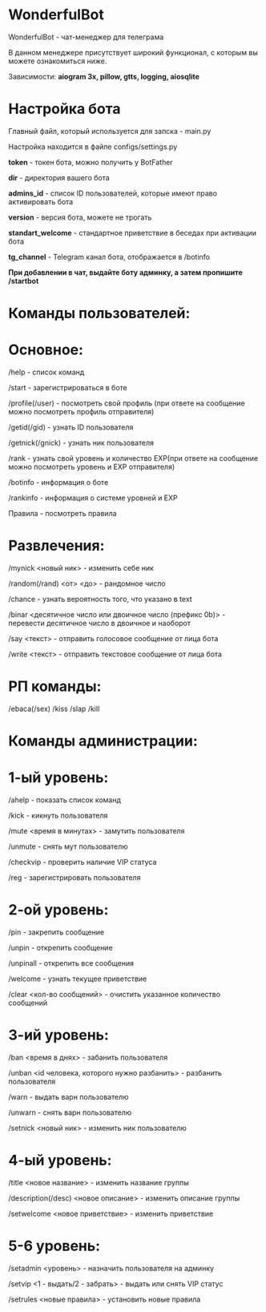# WonderfulBot
WonderfulBot - чат-менеджер для телеграма

В данном менеджере присутствует широкий функционал, с которым вы можете ознакомиться ниже.

Зависимости: **aiogram 3x, pillow, gtts, logging, aiosqlite**


# Настройка бота
Главный файл, который используется для запска - main.py

Настройка находится в файле configs/settings.py

**token** - токен бота, можно получить у BotFather

**dir** - директория вашего бота

**admins_id** - список ID пользователей, которые имеют право активировать бота

**version** - версия бота, можете не трогать

**standart_welcome** - стандартное приветствие в беседах при активации бота

**tg_channel** - Telegram канал бота, отображается в /botinfo



**При добавлении в чат, выдайте боту админку, а затем пропишите /startbot**



# Команды пользователей:

# Основное:

/help - список команд

/start - зарегистрироваться в боте

/profile(/user) - посмотреть свой профиль (при ответе на сообщение можно посмотреть профиль отправителя)

/getid(/gid) - узнать ID пользователя

/getnick(/gnick) - узнать ник пользователя

/rank - узнать свой уровень и количество EXP(при ответе на сообщение можно посмотреть уровень и EXP отправителя)

/botinfo - информация о боте

/rankinfo - информация о системе уровней и EXP

Правила - посмотреть правила

# Развлечения:

/mynick <новый ник> - изменить себе ник

/random(/rand) <от> <до> - рандомное число

/chance <text> - узнать вероятность того, что указано в text

/binar <десятичное число или двоичное число (префикс 0b)> - перевести десятичное число в двоичное и наоборот

/say <текст> - отправить голосовое сообщение от лица бота

/write <текст> - отправить текстовое сообщение от лица бота

# РП команды: 
  
/ebaca(/sex) /kiss /slap /kill


# Команды администрации:

  
# 1-ый уровень:

/ahelp - показать список команд

/kick - кикнуть пользователя

/mute <время в минутах> - замутить пользователя

/unmute - снять мут пользователю

/checkvip - проверить наличие VIP статуса

/reg - зарегистрировать пользователя


# 2-ой уровень:

/pin - закрепить сообщение

/unpin - открепить сообщение

/unpinall - открепить все сообщения

/welcome - узнать текущее приветствие
  
/clear <кол-во сообщений> - очистить указанное количество сообщений


# 3-ий уровень:

/ban <время в днях> - забанить пользователя

/unban <id человека, которого нужно разбанить> - разбанить пользователя

/warn - выдать варн пользователю

/unwarn - снять варн пользователю

/setnick <новый ник> - изменить ник пользователю


# 4-ый уровень:
  
/title <новое название> - изменить название группы
  
/description(/desc) <новое описание> - изменить описание группы
  
/setwelcome <новое приветствие> - изменить приветствие


# 5-6 уровень:
  
/setadmin <уровень> - назначить пользователя на админку
  
/setvip <1 - выдать/2 - забрать> - выдать или снять VIP статус
  
/setrules <новые правила> - установить новые правила
